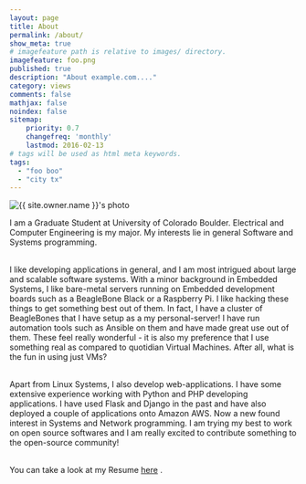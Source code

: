 ```yaml
---
layout: page
title: About
permalink: /about/
show_meta: true
# imagefeature path is relative to images/ directory.
imagefeature: foo.png
published: true
description: "About example.com...."
category: views
comments: false
mathjax: false
noindex: false
sitemap:
    priority: 0.7
    changefreq: 'monthly'
    lastmod: 2016-02-13
# tags will be used as html meta keywords.    
tags:
  - "foo boo"
  - "city tx"
---
```


<div class="post-author text-center">                       
            <img src="{{ site.urlimg }}{{ site.owner.avatar }}" alt="{{ site.owner.name }}'s photo" itemprop="image" class="post-avatar img-circle img-responsive"/>
<span class="social-icons" style="padding-top: 10px; padding-bottom: 1px;">
<a href="{{ site.url }}/cv" title="Curriculum Vitae" class="social-icons"><i class="iconm iconm-profile" style="vertical-align: top;"></i></a>
<a href="{{ site.url }}/about/publications/" class="social-icons" title="Publications"><i class="iconm iconm-file-pdf"></i></a>
<a href="{{ site.owner.linkedin }}" class="social-icons" title="LinkedIn profile"><i class="iconm iconm-linkedin2"></i></a>
</span>
</div>

I am a Graduate Student at University of Colorado Boulder. Electrical and Computer Engineering is my major. My interests lie in general Software and Systems programming.<br>
<br>

I like developing applications in general, and I am most intrigued about large and scalable software systems. With a minor background in Embedded Systems, I like bare-metal servers running on Embedded development boards such as a BeagleBone Black or a Raspberry Pi. I like hacking these things to get something best out of them. In fact, I have a cluster of BeagleBones that I have setup as a my personal-server! I have run automation tools such as Ansible on them and have made great use out of them. These feel really wonderful - it is also my preference that I use something real as compared to  quotidian Virtual Machines. After all, what is the fun in using just VMs?<br>
<br>

Apart from Linux Systems, I also develop web-applications. I have some extensive experience working with Python and PHP developing applications. I have used Flask and Django in the past and have also deployed a couple of applications onto Amazon AWS. Now a new found interest in Systems and Network programming. I am trying my best to work on open source softwares and I am really excited to contribute something to the open-source community!<br>
<br>

You can take a look at my Resume [here] .

[here]: http://www.bharatnc.com/cv/
